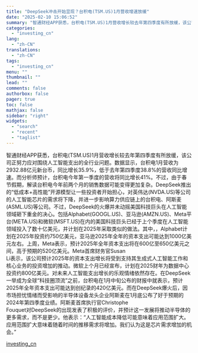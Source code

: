 ```yaml
---
title: "DeepSeek冲击开始显现？台积电(TSM.US)1月营收增速放缓"
date: "2025-02-10 15:06:52"
summary: "智通财经APP获悉，台积电(TSM.US)1月营收增长较去年第四季度有所放缓，该公司正努力应对围绕..."
categories:
  - "investing_cn"
lang:
  - "zh-CN"
translations:
  - "zh-CN"
tags:
  - "investing_cn"
menu: ""
thumbnail: ""
lead: ""
comments: false
authorbox: false
pager: true
toc: false
mathjax: false
sidebar: "right"
widgets:
  - "search"
  - "recent"
  - "taglist"
---
```


智通财经APP获悉，台积电(TSM.US)1月营收增长较去年第四季度有所放缓，该公司正努力应对围绕人工智能支出的全行业问题。数据显示，台积电1月营收为2932.88亿元新台币，同比增长35.9%，低于去年第四季度38.8%的营收同比增速。而分析师预计，台积电今年第一季度的营收将同比增长41%。不过，由于春节假期，解读台积电今年前两个月的销售数据可能变得更加复杂。DeepSeek推出的“低成本+高性能”开源模型让一些投资者开始担心，对英伟达(NVDA.US)等公司的人工智能芯片的需求将下降，并进一步影响算力供应链上的台积电、阿斯麦(ASML.US)等公司。不过，DeepSeek的火爆并未动摇美国科技巨头在人工智能领域砸下重金的决心。包括Alphabet(GOOGL.US)、亚马逊(AMZN.US)、Meta平台(META.US)和微软(MSFT.US)在内的美国科技巨头已经于上个季度在人工智能领域投入了数十亿美元，并计划在2025年采取类似的做法。其中，，Alphabet计划在2025年投资约750亿美元，亚马逊2025年全年的资本支出可能达到1000亿美元左右。上周，Meta表示，预计2025年全年资本支出将在600亿至650亿美元之间，高于预期的520亿美元。Meta首席财务官Susan   
Li表示，该公司预计2025年的资本支出增长将受到支持其生成式人工智能工作和核心业务的投资增加的推动。微软上个月已经宣布，计划在2025财年为数据中心投资约800亿美元。对未来人工智能支出增长的乐观情绪依然存在。在DeepSeek一举成为全球“科技圈顶流”之前，台积电在1月中旬公布的财报中就表示，预计2025年全年资本支出可能达到创纪录的420亿美元。而在DeepSeek爆火后，因市场担忧情绪而受影响的半导体设备龙头企业阿斯麦在1月底公布了好于预期的2024年第四季度业绩。阿斯麦首席执行官Christophe   
Fouquet对DeepSeek的出现发表了积极的评价，并预计这一发展将推动半导体的更多需求，而不是更少。他表示：“人工智能成本降低可能意味着应用范围扩大。应用范围扩大意味着随着时间的推移需求将增加。我们认为这是芯片需求增加的机会。”

[investing_cn](https://cn.investing.com/news/stock-market-news/article-2663789)
